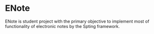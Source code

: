 # ENote
ENote is student project with the primary objective to implement most of functionality of electronic notes by the Spting framework.
